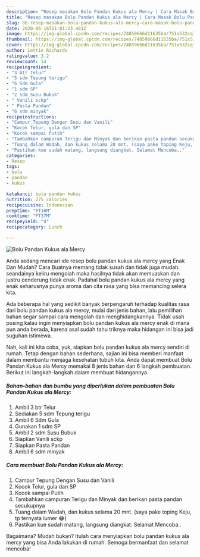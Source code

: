 ```yaml
---
description: "Resep masakan Bolu Pandan Kukus ala Mercy | Cara Masak Bolu Pandan Kukus ala Mercy Yang Lezat Sekali"
title: "Resep masakan Bolu Pandan Kukus ala Mercy | Cara Masak Bolu Pandan Kukus ala Mercy Yang Lezat Sekali"
slug: 86-resep-masakan-bolu-pandan-kukus-ala-mercy-cara-masak-bolu-pandan-kukus-ala-mercy-yang-lezat-sekali
date: 2020-06-16T11:01:23.481Z
image: https://img-global.cpcdn.com/recipes/74859666d11635ba/751x532cq70/bolu-pandan-kukus-ala-mercy-foto-resep-utama.jpg
thumbnail: https://img-global.cpcdn.com/recipes/74859666d11635ba/751x532cq70/bolu-pandan-kukus-ala-mercy-foto-resep-utama.jpg
cover: https://img-global.cpcdn.com/recipes/74859666d11635ba/751x532cq70/bolu-pandan-kukus-ala-mercy-foto-resep-utama.jpg
author: Lettie Richards
ratingvalue: 3.2
reviewcount: 14
recipeingredient:
- "3 btr Telur"
- "5 sdm Tepung terigu"
- "6 Sdm Gula"
- "1 sdm SP"
- "2 sdm Susu Bubuk"
- " Vanili sckp"
- " Pasta Pandan"
- "6 sdm minyak"
recipeinstructions:
- "Campur Tepung Dengan Susu dan Vanili"
- "Kocok Telur, gula dan SP"
- "Kocok sampai Putih"
- "Tambahkan campuran Terigu dan Minyak dan berikan pasta pandan secukupnya"
- "Tuang dalam Wadah, dan kukus selama 20 mnt. (saya pake toping Keju, tp ternyata lumer 😂)"
- "Pastikan kue sudah matang, langsung diangkat. Selamat Mencoba.."
categories:
- Resep
tags:
- bolu
- pandan
- kukus

katakunci: bolu pandan kukus 
nutrition: 275 calories
recipecuisine: Indonesian
preptime: "PT16M"
cooktime: "PT37M"
recipeyield: "4"
recipecategory: Lunch

---
```



![Bolu Pandan Kukus ala Mercy](https://img-global.cpcdn.com/recipes/74859666d11635ba/751x532cq70/bolu-pandan-kukus-ala-mercy-foto-resep-utama.jpg)

Anda sedang mencari ide resep bolu pandan kukus ala mercy yang Enak Dan Mudah? Cara Buatnya memang tidak susah dan tidak juga mudah. seandainya keliru mengolah maka hasilnya tidak akan memuaskan dan justru cenderung tidak enak. Padahal bolu pandan kukus ala mercy yang enak seharusnya punya aroma dan cita rasa yang bisa memancing selera kita.



Ada beberapa hal yang sedikit banyak berpengaruh terhadap kualitas rasa dari bolu pandan kukus ala mercy, mulai dari jenis bahan, lalu pemilihan bahan segar sampai cara mengolah dan menghidangkannya. Tidak usah pusing kalau ingin menyiapkan bolu pandan kukus ala mercy enak di mana pun anda berada, karena asal sudah tahu triknya maka hidangan ini bisa jadi suguhan istimewa.


Nah, kali ini kita coba, yuk, siapkan bolu pandan kukus ala mercy sendiri di rumah. Tetap dengan bahan sederhana, sajian ini bisa memberi manfaat dalam membantu menjaga kesehatan tubuh kita. Anda dapat membuat Bolu Pandan Kukus ala Mercy memakai 8 jenis bahan dan 6 langkah pembuatan. Berikut ini langkah-langkah dalam membuat hidangannya.

<!--inarticleads1-->

##### Bahan-bahan dan bumbu yang diperlukan dalam pembuatan Bolu Pandan Kukus ala Mercy:

1. Ambil 3 btr Telur
1. Sediakan 5 sdm Tepung terigu
1. Ambil 6 Sdm Gula
1. Gunakan 1 sdm SP
1. Ambil 2 sdm Susu Bubuk
1. Siapkan  Vanili sckp
1. Siapkan  Pasta Pandan
1. Ambil 6 sdm minyak




<!--inarticleads2-->

##### Cara membuat Bolu Pandan Kukus ala Mercy:

1. Campur Tepung Dengan Susu dan Vanili
1. Kocok Telur, gula dan SP
1. Kocok sampai Putih
1. Tambahkan campuran Terigu dan Minyak dan berikan pasta pandan secukupnya
1. Tuang dalam Wadah, dan kukus selama 20 mnt. (saya pake toping Keju, tp ternyata lumer 😂)
1. Pastikan kue sudah matang, langsung diangkat. Selamat Mencoba..




Bagaimana? Mudah bukan? Itulah cara menyiapkan bolu pandan kukus ala mercy yang bisa Anda lakukan di rumah. Semoga bermanfaat dan selamat mencoba!
